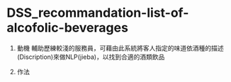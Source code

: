 # DSS_recommandation-list-of-alcofolic-beverages

1. 動機
   輔助歷練較淺的服務員，可藉由此系統將客人指定的味道依酒種的描述(Discription)來做NLP(jieba)，以找到合適的酒類飲品
   
2. 作法
   
